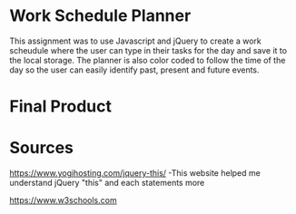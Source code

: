# Work Schedule Planner
This assignment was to use Javascript and jQuery to create a work scheudule where the user can type in their tasks for the day and save it to the local storage. The planner is also color coded to follow the time of the day so the user can easily identify past, present and future events.








# Final Product









# Sources 
https://www.yogihosting.com/jquery-this/ -This website helped me understand jQuery "this" and each statements more

https://www.w3schools.com
